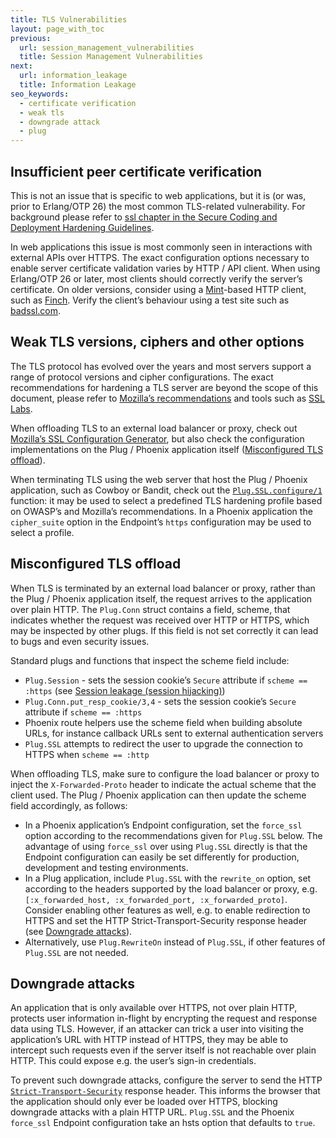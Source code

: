 ```yaml
---
title: TLS Vulnerabilities
layout: page_with_toc
previous:
  url: session_management_vulnerabilities
  title: Session Management Vulnerabilities
next:
  url: information_leakage
  title: Information Leakage
seo_keywords:
  - certificate verification
  - weak tls
  - downgrade attack
  - plug
---
```


## Insufficient peer certificate verification

This is not an issue that is specific to web applications, but it is (or was,
prior to Erlang/OTP 26) the most common TLS-related vulnerability. For
background please refer to [ssl chapter in the Secure Coding and Deployment Hardening Guidelines](../secure_coding_and_deployment_hardening/ssl).

In web applications this issue is most commonly seen in interactions with
external APIs over HTTPS. The exact configuration options necessary to enable
server certificate validation varies by HTTP / API client. When using
Erlang/OTP 26 or later, most clients should correctly verify the server’s
certificate. On older versions, consider using a [Mint][hex:mint]-based HTTP
client, such as [Finch][hex:finch]. Verify the client’s behaviour using a test
site such as [badssl.com](https://badssl.com).

## Weak TLS versions, ciphers and other options

The TLS protocol has evolved over the years and most servers support a range of
protocol versions and cipher configurations. The exact recommendations for
hardening a TLS server are beyond the scope of this document, please refer to
[Mozilla’s recommendations][mozilla_tls_recommendations] and tools such as
[SSL Labs][ssl_labs].

When offloading TLS to an external load balancer or proxy, check out
[Mozilla’s SSL Configuration Generator][mozilla_ssl_confi_gen], but also check
the configuration implementations on the Plug / Phoenix application itself
([Misconfigured TLS offload](#misconfigured-tls-offload)).

When terminating TLS using the web server that host the Plug / Phoenix
application, such as Cowboy or Bandit, check out the
[`Plug.SSL.configure/1`][hexdoc:plug.ssl_configure] function: it may be used to
select a predefined TLS hardening profile based on OWASP’s and Mozilla’s
recommendations. In a Phoenix application the `cipher_suite` option in the
Endpoint’s `https` configuration may be used to select a profile.

## Misconfigured TLS offload

When TLS is terminated by an external load balancer or proxy, rather than the
Plug / Phoenix application itself, the request arrives to the application over
plain HTTP. The `Plug.Conn` struct contains a field, scheme, that indicates
whether the request was received over HTTP or HTTPS, which may be inspected by
other plugs. If this field is not set correctly it can lead to bugs and even
security issues.

Standard plugs and functions that inspect the scheme field include:

- `Plug.Session` - sets the session cookie’s `Secure` attribute if
  `scheme == :https` (see
  [Session leakage (session hijacking)](session_management_vulnerabilities#session-leakage-session-hijacking))
- `Plug.Conn.put_resp_cookie/3,4` - sets the session cookie’s `Secure` attribute
  if `scheme == :https`
- Phoenix route helpers use the scheme field when building absolute URLs, for
  instance callback URLs sent to external authentication servers
- `Plug.SSL` attempts to redirect the user to upgrade the connection to HTTPS
  when `scheme == :http`

When offloading TLS, make sure to configure the load balancer or proxy to inject
the `X-Forwarded-Proto` header to indicate the actual scheme that the client
used. The Plug / Phoenix application can then update the scheme field
accordingly, as follows:

- In a Phoenix application’s Endpoint configuration, set the `force_ssl` option
  according to the recommendations given for `Plug.SSL` below. The advantage of
  using `force_ssl` over using `Plug.SSL` directly is that the Endpoint
  configuration can easily be set differently for production, development and
  testing environments.
- In a Plug application, include `Plug.SSL` with the `rewrite_on` option, set
  according to the headers supported by the load balancer or proxy, e.g.
  `[:x_forwarded_host, :x_forwarded_port, :x_forwarded_proto]`. Consider enabling
  other features as well, e.g. to enable redirection to HTTPS and set the HTTP Strict-Transport-Security response header (see
  [Downgrade attacks](#downgrade-attacks)).
- Alternatively, use `Plug.RewriteOn` instead of `Plug.SSL`, if other features
  of `Plug.SSL` are not needed.

## Downgrade attacks

An application that is only available over HTTPS, not over plain HTTP, protects
user information in-flight by encrypting the request and response data using
TLS. However, if an attacker can trick a user into visiting the application’s
URL with HTTP instead of HTTPS, they may be able to intercept such requests even
if the server itself is not reachable over plain HTTP. This could expose e.g.
the user’s sign-in credentials.

To prevent such downgrade attacks, configure the server to send the HTTP
[`Strict-Transport-Security`][strict_transport_security_header] response header.
This informs the browser that the application should only ever be loaded over
HTTPS, blocking downgrade attacks with a plain HTTP URL. `Plug.SSL` and the
Phoenix `force_ssl` Endpoint configuration take an hsts option that defaults to
`true`.

[hexdoc:plug.ssl_configure]: https://hexdocs.pm/plug/Plug.SSL.html#configure/1
[hex:finch]: https://hex.pm/packages/finch
[hex:mint]: https://hex.pm/packages/mint
[mozilla_ssl_confi_gen]: https://ssl-config.mozilla.org
[mozilla_tls_recommendations]: https://wiki.mozilla.org/Security/Server_Side_TLS
[ssl_labs]: https://www.ssllabs.com/ssltest/
[strict_transport_security_header]: https://developer.mozilla.org/en-US/docs/Web/HTTP/Headers/Strict-Transport-Security
